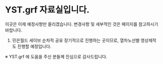 # YST.grf 자료실입니다.
 이곳은 이제 예정사항만 올리겠습니다. 변경사항 및 세부적인 것은 페이지를 참고하시기 바랍니다.
 
 1. 민은월드 세이브 순차적 공유
   장기적으로 진행하는 곳이므로, 열차노선별 영상제작도 진행할 예정입니다.
   
 ※ YST.grf 에 도움을 주신 분들께 진심으로 감사드립니다.
